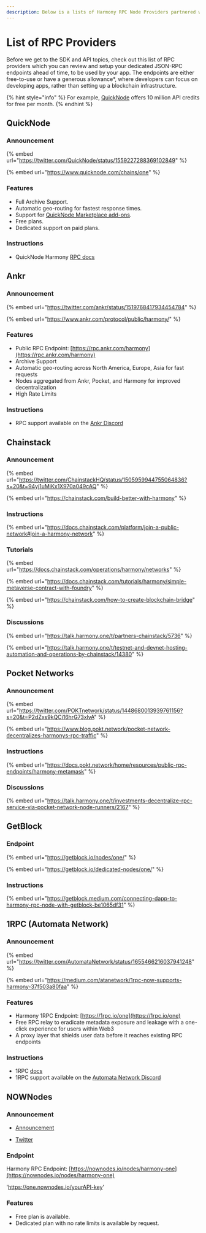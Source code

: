 ```yaml
---
description: Below is a lists of Harmony RPC Node Providers partnered with Harmony
---
```


# List of RPC Providers

Before we get to the SDK and API topics, check out this list of RPC providers which you can review and setup your dedicated JSON-RPC endpoints ahead of time, to be used by your app. The endpoints are either free-to-use or have a generous allowance\*, where developers can focus on developing apps, rather than setting up a blockchain infrastructure.

{% hint style="info" %}
For example, [QuickNode](list-of-rpc-providers.md#QuickNode) offers 10 million API credits for free per month.
{% endhint %}

## QuickNode

### Announcement

{% embed url="https://twitter.com/QuickNode/status/1559227288369102849" %}

{% embed url="https://www.quicknode.com/chains/one" %}

### Features

* Full Archive Support.
* Automatic geo-routing for fastest response times.
* Support for [QuickNode Marketplace add-ons](https://marketplace.quicknode.com/?type%5B%5D=rpc_methods&type%5B%5D=external&chains%5B%5D=ONE).
* Free plans.
* Dedicated support on paid plans.

### Instructions

* QuickNode Harmony [RPC docs](https://www.quicknode.com/docs/harmony)

## Ankr

### Announcement

{% embed url="https://twitter.com/ankr/status/1519768417934454784" %}

{% embed url="https://www.ankr.com/protocol/public/harmony/" %}

### Features

* Public RPC Endpoint: [https://rpc.ankr.com/harmony](https://rpc.ankr.com/harmony)
* Archive Support
* Automatic geo-routing across North America, Europe, Asia for fast requests
* Nodes aggregated from Ankr, Pocket, and Harmony for improved decentralization
* High Rate Limits

### Instructions

* RPC support available on the [Ankr Discord](https://discord.gg/zm5bZ9wgFm)

## Chainstack

### Announcement

{% embed url="https://twitter.com/ChainstackHQ/status/1505959944755064836?s=20&t=94yj1uMiKx1X970a049cAQ" %}

{% embed url="https://chainstack.com/build-better-with-harmony" %}

### Instructions

{% embed url="https://docs.chainstack.com/platform/join-a-public-network#join-a-harmony-network" %}

### Tutorials

{% embed url="https://docs.chainstack.com/operations/harmony/networks" %}

{% embed url="https://docs.chainstack.com/tutorials/harmony/simple-metaverse-contract-with-foundry" %}

{% embed url="https://chainstack.com/how-to-create-blockchain-bridge" %}

### Discussions

{% embed url="https://talk.harmony.one/t/partners-chainstack/5736" %}

{% embed url="https://talk.harmony.one/t/testnet-and-devnet-hosting-automation-and-operations-by-chainstack/14380" %}

## Pocket Networks

### Announcement

{% embed url="https://twitter.com/POKTnetwork/status/1448680013939761156?s=20&t=P2dZxs9kQCi16hrG73xlvA" %}

{% embed url="https://www.blog.pokt.network/pocket-network-decentralizes-harmonys-rpc-traffic" %}

### Instructions

{% embed url="https://docs.pokt.network/home/resources/public-rpc-endpoints/harmony-metamask" %}

### Discussions

{% embed url="https://talk.harmony.one/t/investments-decentralize-rpc-service-via-pocket-network-node-runners/2167" %}

## GetBlock

### Endpoint

{% embed url="https://getblock.io/nodes/one/" %}

{% embed url="https://getblock.io/dedicated-nodes/one/" %}

### Instructions

{% embed url="https://getblock.medium.com/connecting-dapp-to-harmony-rpc-node-with-getblock-be1065df31" %}

## 1RPC (Automata Network)

### Announcement

{% embed url="https://twitter.com/AutomataNetwork/status/1655466216037941248" %}

{% embed url="https://medium.com/atanetwork/1rpc-now-supports-harmony-37f503a80faa" %}

### Features

* Harmony 1RPC Endpoint: [https://1rpc.io/one](https://1rpc.io/one)
* Free RPC relay to eradicate metadata exposure and leakage with a one-click experience for users within Web3
* A proxy layer that shields user data before it reaches existing RPC endpoints

### Instructions

* 1RPC [docs](https://docs.ata.network/backed-by-pom/1rpc)
* 1RPC support available on the [Automata Network Discord](https://discord.gg/hXWn3NRS4Y)

## NOWNodes

### Announcement

* [Announcement](https://nownodes.io/blog/nownodes-is-happy-to-introduce-a-new-node-harmony-one/)

* [Twitter](https://twitter.com/NOWNodes/status/1679460674471092224?s=20)
  
### Endpoint

Harmony RPC Endpoint: [https://nownodes.io/nodes/harmony-one](https://nownodes.io/nodes/harmony-one)
  
'https://one.nownodes.io/yourAPI-key'

### Features

* Free plan is available.
* Dedicated plan with no rate limits is available by request.
